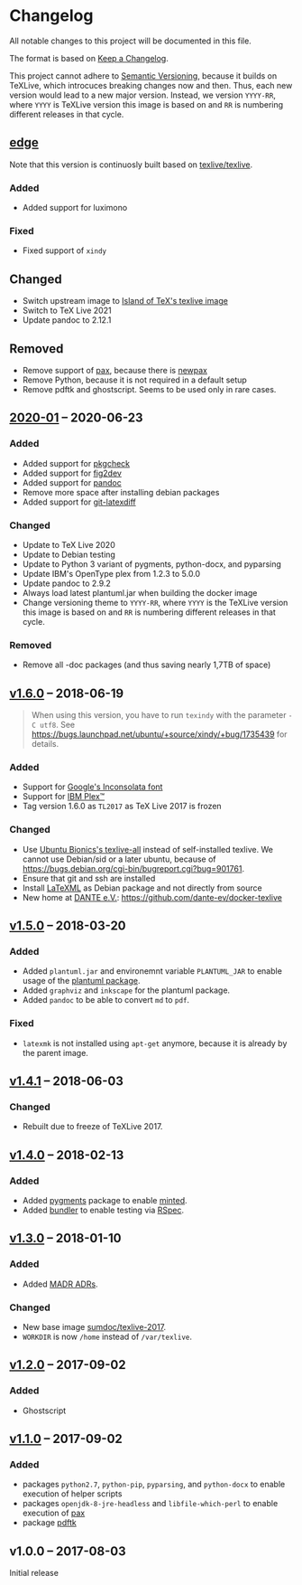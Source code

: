 # Changelog

All notable changes to this project will be documented in this file.

The format is based on [Keep a Changelog](http://keepachangelog.com/).

This project cannot adhere to [Semantic Versioning](http://semver.org/), because it builds on TeXLive, which introcuces breaking changes now and then.
Thus, each new version would lead to a new major version.
Instead, we version `YYYY-RR`, where `YYYY` is TeXLive version this image is based on and `RR` is numbering different releases in that cycle.

## [edge]

Note that this version is continuosly built based on [texlive/texlive](https://gitlab.com/islandoftex/images/texlive).

### Added

- Added support for luximono

### Fixed

- Fixed support of `xindy`

## Changed

- Switch upstream image to [Island of TeX's texlive image](https://gitlab.com/islandoftex/images/texlive)
- Switch to TeX Live 2021
- Update pandoc to 2.12.1

## Removed

- Remove support of [pax](https://ctan.org/pkg/pax), because there is [newpax](https://ctan.org/pkg/newpax)
- Remove Python, because it is not required in a default setup
- Remove pdftk and ghostscript. Seems to be used only in rare cases.

## [2020-01] &ndash; 2020-06-23

### Added

- Added support for [pkgcheck](https://ctan.org/pkg/pkgcheck)
- Added support for [fig2dev](https://linux.die.net/man/1/fig2dev)
- Added support for [pandoc](https://pandoc.org/)
- Remove more space after installing debian packages
- Added support for [git-latexdiff](https://gitlab.com/git-latexdiff/git-latexdiff)

### Changed

- Update to TeX Live 2020
- Update to Debian testing
- Update to Python 3 variant of pygments, python-docx, and pyparsing
- Update IBM's OpenType plex from 1.2.3 to 5.0.0
- Update pandoc to 2.9.2
- Always load latest plantuml.jar when building the docker image
- Change versioning theme to `YYYY-RR`, where `YYYY` is the TeXLive version this image is based on and `RR` is numbering different releases in that cycle.

### Removed

- Remove all -doc packages (and thus saving nearly 1,7TB of space)

## [v1.6.0] – 2018-06-19

> When using this version, you have to run `texindy` with the parameter `-C utf8`.
> See <https://bugs.launchpad.net/ubuntu/+source/xindy/+bug/1735439> for details.

### Added

- Support for [Google's Inconsolata font](https://fonts.google.com/specimen/Inconsolata)
- Support for [IBM Plex™](https://github.com/IBM/plex/)
- Tag version 1.6.0 as `TL2017` as TeX Live 2017 is frozen

### Changed

- Use [Ubuntu Bionics's texlive-all](https://packages.ubuntu.com/bionic/texlive-full) instead of self-installed texlive.
  We cannot use Debian/sid or a later ubuntu, because of <https://bugs.debian.org/cgi-bin/bugreport.cgi?bug=901761>.
- Ensure that git and ssh are installed
- Install [LaTeXML](https://dlmf.nist.gov/LaTeXML/) as Debian package and not directly from source
- New home at [DANTE e.V.](https://www.dante.de/): <https://github.com/dante-ev/docker-texlive>

## [v1.5.0] – 2018-03-20

### Added

- Added `plantuml.jar` and environemnt variable `PLANTUML_JAR` to enable usage of the [plantuml package](https://www.ctan.org/plantuml).
- Added `graphviz` and `inkscape` for the plantuml package.
- Added `pandoc` to be able to convert `md` to `pdf`.

### Fixed

- `latexmk` is not installed using `apt-get` anymore, because it is already by the parent image.

## [v1.4.1] – 2018-06-03

### Changed

- Rebuilt due to freeze of TeXLive 2017.

## [v1.4.0] – 2018-02-13

### Added

- Added [pygments](http://pygments.org/) package to enable [minted](https://github.com/gpoore/minted).
- Added [bundler](http://bundler.io/) to enable testing via [RSpec](http://rspec.info/).

## [v1.3.0] – 2018-01-10

### Added

- Added [MADR ADRs](https://adr.github.io/madr/).

### Changed

- New base image [sumdoc/texlive-2017](https://hub.docker.com/r/sumdoc/texlive-2017/).
- `WORKDIR` is now `/home` instead of `/var/texlive`.

## [v1.2.0] – 2017-09-02

### Added

- Ghostscript

## [v1.1.0] – 2017-09-02

### Added

- packages `python2.7`, `python-pip`, `pyparsing`, and `python-docx` to enable execution of helper scripts
- packages `openjdk-8-jre-headless` and `libfile-which-perl` to enable execution of [pax](http://ctan.org/pkg/pax)
- package [pdftk](https://www.pdflabs.com/tools/pdftk-the-pdf-toolkit/)

## v1.0.0 – 2017-08-03

Initial release

[edge]: https://github.com/koppor/docker-texlive/compare/2020-01...HEAD
[2020-01]: https://github.com/koppor/docker-texlive/compare/v1.6.0...2020-01
[v1.6.0]: https://github.com/koppor/docker-texlive/compare/v1.5.1...v1.6.0
[v1.5.0]: https://github.com/koppor/docker-texlive/compare/v1.4.1...v1.5.0
[v1.4.1]: https://github.com/koppor/docker-texlive/compare/v1.4.0...v1.4.1
[v1.4.0]: https://github.com/koppor/docker-texlive/compare/v1.3.0...v1.4.0
[v1.3.0]: https://github.com/koppor/docker-texlive/compare/v1.2.0...v1.3.0
[v1.2.0]: https://github.com/koppor/docker-texlive/compare/v1.1.0...v1.2.0
[v1.1.0]: https://github.com/koppor/docker-texlive/compare/v1.0.0...v1.1.0

<!-- markdownlint-disable-file MD024 -->
